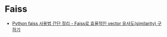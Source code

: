 
# Faiss

* [Python faiss 사용법 간단 정리 - Faiss로 효율적인 vector 유사도(similarity) 구하기](https://lsjsj92.tistory.com/605)

